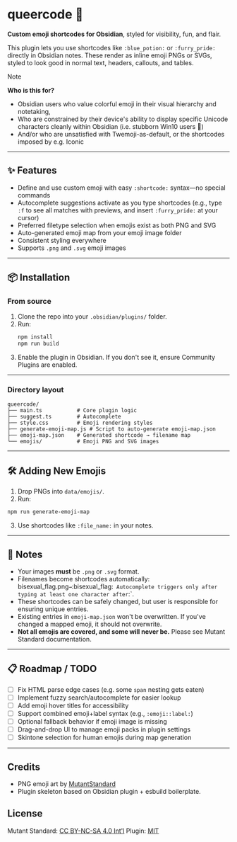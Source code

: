 # queercode 🌈

**Custom emoji shortcodes for Obsidian**, styled for visibility, fun, and flair.

This plugin lets you use shortcodes like `:blue_potion:` or `:furry_pride:` directly in Obsidian notes. These render as inline emoji PNGs or SVGs, styled to look good in normal text, headers, callouts, and tables.

> [!NOTE]  
> **Who is this for?**
>
> - Obsidian users who value colorful emoji in their visual hierarchy and notetaking,
> - Who are constrained by their device's ability to display specific Unicode characters cleanly within Obsidian (i.e. stubborn Win10 users 💜)
> - And/or who are unsatisfied with Twemoji-as-default, or the shortcodes imposed by e.g. Iconic

---

## ✨ Features

- Define and use custom emoji with easy `:shortcode:` syntax—no special commands
- Autocomplete suggestions activate as you type shortcodes (e.g., type `:f` to see all matches with previews, and insert `:furry_pride:` at your cursor)
- Preferred filetype selection when emojis exist as both PNG and SVG
- Auto-generated emoji map from your emoji image folder
- Consistent styling everywhere
- Supports `.png` and `.svg` emoji images

---

## 📦 Installation

### From source

1. Clone the repo into your `.obsidian/plugins/` folder.
2. Run:
   ```bash
   npm install
   npm run build
   ```
3. Enable the plugin in Obsidian. If you don't see it, ensure Community Plugins are enabled.

---

### Directory layout

```
queercode/
├── main.ts           # Core plugin logic
├── suggest.ts        # Autocomplete
├── style.css         # Emoji rendering styles
├── generate-emoji-map.js # Script to auto-generate emoji-map.json
├── emoji-map.json    # Generated shortcode → filename map
└── emojis/           # Emoji PNG and SVG images

```

---

## 🛠 Adding New Emojis

1. Drop PNGs into `data/emojis/`.
2. Run:

```bash
npm run generate-emoji-map
```

3. Use shortcodes like `:file_name:` in your notes.

---

## 📌 Notes

- Your images **must** be `.png` or `.svg` format.
- Filenames become shortcodes automatically: bisexual_flag.png`→`:bisexual_flag:` Autocomplete triggers only after typing at least one character after`:`.
- These shortcodes can be safely changed, but user is responsible for ensuring unique entries.
- Existing entries in `emoji-map.json` won't be overwritten. If you've changed a mapped emoji, it should not overwrite.
- **Not all emojis are covered, and some will never be.** Please see Mutant Standard documentation.

---

## 📋 Roadmap / TODO

- [ ] Fix HTML parse edge cases (e.g. some `span` nesting gets eaten)
- [ ] Implement fuzzy search/autocomplete for easier lookup
- [ ] Add emoji hover titles for accessibility
- [ ] Support combined emoji+label syntax (e.g., `:emoji::label:`)
- [ ] Optional fallback behavior if emoji image is missing
- [ ] Drag-and-drop UI to manage emoji packs in plugin settings
- [ ] Skintone selection for human emojis during map generation

---

## Credits

- PNG emoji art by [MutantStandard](https://mutant.tech/)
- Plugin skeleton based on Obsidian plugin + esbuild boilerplate.

## License

Mutant Standard: [CC BY-NC-SA 4.0 Int'l](https://creativecommons.org/licenses/by-nc-sa/4.0/)
Plugin: [MIT](https://tlo.mit.edu/understand-ip/exploring-mit-open-source-license-comprehensive-guide)

